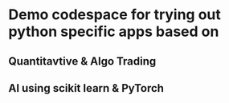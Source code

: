# Demo codespace for trying out python specific apps based on
## Quantitavtive & Algo Trading
## AI using scikit learn & PyTorch
